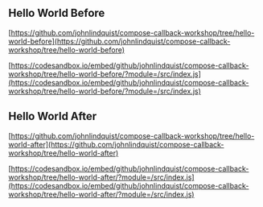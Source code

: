 
## Hello World Before 

[https://github.com/johnlindquist/compose-callback-workshop/tree/hello-world-before](https://github.com/johnlindquist/compose-callback-workshop/tree/hello-world-before) 

[https://codesandbox.io/embed/github/johnlindquist/compose-callback-workshop/tree/hello-world-before/?module=/src/index.js](https://codesandbox.io/embed/github/johnlindquist/compose-callback-workshop/tree/hello-world-before/?module=/src/index.js) 


## Hello World After 

[https://github.com/johnlindquist/compose-callback-workshop/tree/hello-world-after](https://github.com/johnlindquist/compose-callback-workshop/tree/hello-world-after) 

[https://codesandbox.io/embed/github/johnlindquist/compose-callback-workshop/tree/hello-world-after/?module=/src/index.js](https://codesandbox.io/embed/github/johnlindquist/compose-callback-workshop/tree/hello-world-after/?module=/src/index.js) 

